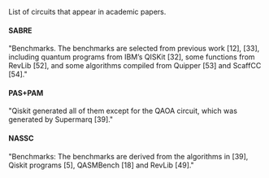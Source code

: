 List of circuits that appear in academic papers.

#### SABRE

"Benchmarks. The benchmarks are selected from previous work [12], [33], including quantum programs from IBM’s QISKit [32], some functions from RevLib [52], and some algorithms compiled from Quipper [53] and ScaffCC [54]."

#### PAS+PAM

"Qiskit generated all of them except for the QAOA circuit, which was generated by Supermarq [39]."

#### NASSC

"Benchmarks: The benchmarks are derived from the algorithms in [39], Qiskit programs [5], QASMBench [18] and RevLib [49]."
